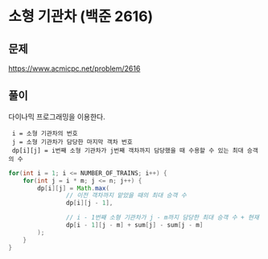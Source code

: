 # 소형 기관차 (백준 2616)
## 문제
https://www.acmicpc.net/problem/2616

## 풀이
다이나믹 프로그래밍을 이용한다. <br>
~~~text
 i = 소형 기관차의 번호
 j = 소형 기관차가 담당한 마지막 객차 번호
 dp[i][j] = i번째 소형 기관차가 j번째 객차까지 담당했을 때 수용할 수 있는 최대 승객의 수
~~~

~~~java
for(int i = 1; i <= NUMBER_OF_TRAINS; i++) {
    for(int j = i * m; j <= n; j++) {
        dp[i][j] = Math.max(
                // 이전 객차까지 맡았을 때의 최대 승객 수
                dp[i][j - 1],

                // i - 1번째 소형 기관차가 j - m까지 담당한 최대 승객 수 + 현재 객차 번호
                dp[i - 1][j - m] + sum[j] - sum[j - m]
        );
    }
}
~~~